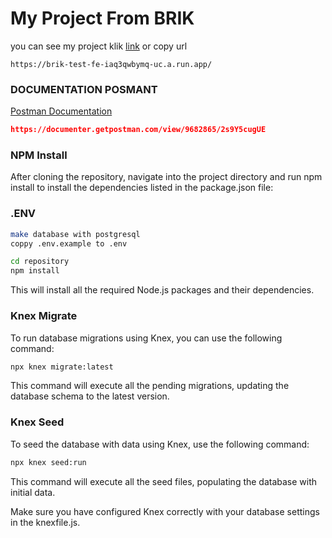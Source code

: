 # My Project From BRIK
you can see my project klik [link](https://brik-test-fe-iaq3qwbymq-uc.a.run.app/) or copy url

```link
https://brik-test-fe-iaq3qwbymq-uc.a.run.app/
```

### DOCUMENTATION POSMANT
[Postman Documentation](https://documenter.getpostman.com/view/9682865/2s9Y5cugUE)

```json
https://documenter.getpostman.com/view/9682865/2s9Y5cugUE
```

### NPM Install

After cloning the repository, navigate into the project directory and run npm install to install the dependencies listed in the package.json file:

### .ENV

```bash
make database with postgresql
coppy .env.example to .env

cd repository
npm install
```
This will install all the required Node.js packages and their dependencies.

### Knex Migrate
To run database migrations using Knex, you can use the following command:
```bash
npx knex migrate:latest
```
This command will execute all the pending migrations, updating the database schema to the latest version.


### Knex Seed
To seed the database with data using Knex, use the following command:
```bash
npx knex seed:run
```

This command will execute all the seed files, populating the database with initial data.

Make sure you have configured Knex correctly with your database settings in the knexfile.js.
